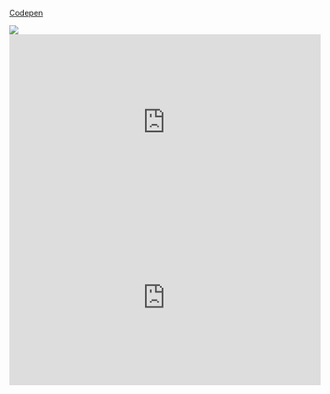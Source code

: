  <a href="https://www.canva.com/design/DAGE_Jcykvg/xE4UXeQypudwWpH7OMi-yA/watch?utm_content=DAGE_Jcykvg&utm_campaign=designshare&utm_medium=link&utm_source=editor"> Codepen</a>

<img src="https://www.canva.com/design/DAGE_Jcykvg/xE4UXeQypudwWpH7OMi-yA/watch?utm_content=DAGE_Jcykvg&utm_campaign=designshare&utm_medium=link&utm_source=editor">

<iframe width="560" height="315" src="https://www.youtube.com/embed/VIDEO_ID" frameborder="0" allowfullscreen></iframe>
<iframe width="560" height="315" src="https://www.canva.com/design/DAGE_Jcykvg/xE4UXeQypudwWpH7OMi-yA/watch?utm_content=DAGE_Jcykvg&utm_campaign=designshare&utm_medium=link&utm_source=editor" frameborder="0" allowfullscreen></iframe>
